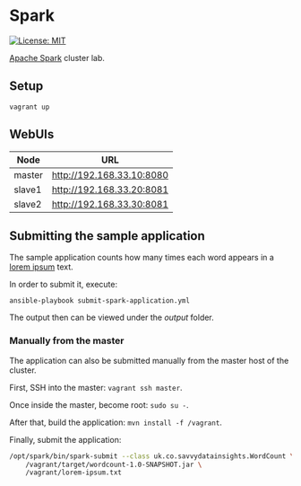 # Spark

[![License: MIT](https://img.shields.io/badge/License-MIT-yellow.svg)](https://opensource.org/licenses/MIT)

[Apache Spark](https://spark.apache.org) cluster lab.

## Setup

`vagrant up`

## WebUIs

| Node | URL |
| ---- | --- |
| master | <http://192.168.33.10:8080> |
| slave1 | <http://192.168.33.20:8081> |
| slave2 | <http://192.168.33.30:8081> |

## Submitting the sample application

The sample application counts how many times each word appears in a [lorem ipsum](https://www.lipsum.com) text.

In order to submit it, execute:

`ansible-playbook submit-spark-application.yml`

The output then can be viewed under the *output* folder.

### Manually from the master

The application can also be submitted manually from the master host of the cluster.

First, SSH into the master: `vagrant ssh master`.

Once inside the master, become root: `sudo su -`.

After that, build the application: `mvn install -f /vagrant`.

Finally, submit the application:

```bash
/opt/spark/bin/spark-submit --class uk.co.savvydatainsights.WordCount \
    /vagrant/target/wordcount-1.0-SNAPSHOT.jar \
    /vagrant/lorem-ipsum.txt
```